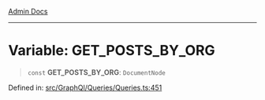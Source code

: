 [Admin Docs](/)

***

# Variable: GET\_POSTS\_BY\_ORG

> `const` **GET\_POSTS\_BY\_ORG**: `DocumentNode`

Defined in: [src/GraphQl/Queries/Queries.ts:451](https://github.com/PalisadoesFoundation/talawa-admin/blob/main/src/GraphQl/Queries/Queries.ts#L451)
